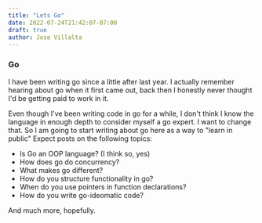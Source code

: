 ```yaml
---
title: "Lets Go"
date: 2022-07-24T21:42:07-07:00
draft: true
author: Jose Villalta
---
```



### Go

I have been writing go since a little after last year. I actually remember hearing about go when it first came out, back then I honestly never thought I'd be getting paid to work in it. 

Even though I've been writing code in go for a while, I don't think I know the language in enough depth to consider myself a go expert. I want to change that. So I am going to start writing about go here as a way to "learn in public"
Expect posts on the following topics:

- Is Go an OOP language? (I think so, yes)
- How does go do concurrency?
- What makes go different?
- How do you structure functionality in go?
- When do you use pointers in function declarations?
- How do you write go-ideomatic code?

And much more, hopefully. 



